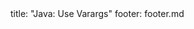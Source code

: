 <frontmatter>
title: "Java: Use Varargs"
footer: footer.md
</frontmatter>

<include src="navbar.md" boilerplate />

<include src="unit-inPage-asFlat.md" boilerplate />